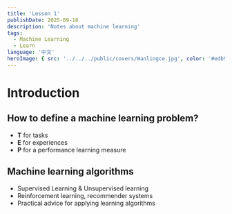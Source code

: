 ```yaml
---
title: 'Lesson 1'
publishDate: 2025-09-18
description: 'Notes about machine learning'
tags:
  - Machine Learning
  - Learn
language: '中文'
heroImage: { src: '../../../public/covers/Wanlingce.jpg', color: '#edb9a2' }
---
```

# Introduction

## How to define a machine learning problem?

- **T** for tasks
- **E** for experiences
- **P** for a performance learning measure

## Machine learning algorithms

- Supervised Learning & Unsupervised learning
- Reinforcement learning, recommender systems
- Practical advice for applying learning algorithms
